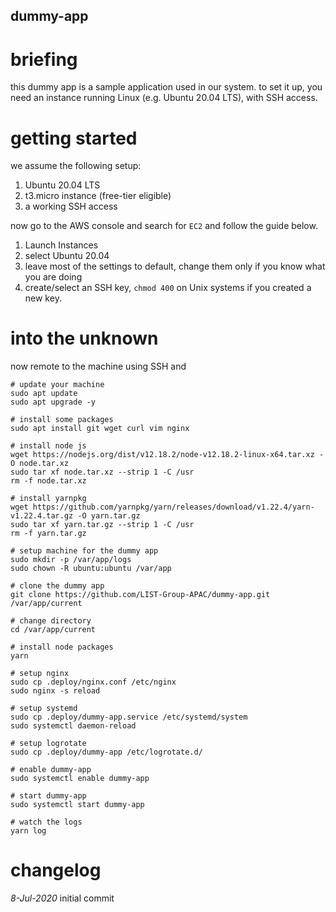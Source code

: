 dummy-app
---

# briefing

this dummy app is a sample application used in our system. to set it up, you need an instance running Linux (e.g. Ubuntu 20.04 LTS), with SSH access.

# getting started

we assume the following setup:

1. Ubuntu 20.04 LTS
2. t3.micro instance (free-tier eligible)
3. a working SSH access

now go to the AWS console and search for `EC2` and follow the guide below.

1. Launch Instances
2. select Ubuntu 20.04
3. leave most of the settings to default, change them only if you know what you are doing
4. create/select an SSH key, `chmod 400` on Unix systems if you created a new key.

# into the unknown

now remote to the machine using SSH and
```
# update your machine
sudo apt update
sudo apt upgrade -y

# install some packages
sudo apt install git wget curl vim nginx

# install node js
wget https://nodejs.org/dist/v12.18.2/node-v12.18.2-linux-x64.tar.xz -O node.tar.xz
sudo tar xf node.tar.xz --strip 1 -C /usr
rm -f node.tar.xz

# install yarnpkg
wget https://github.com/yarnpkg/yarn/releases/download/v1.22.4/yarn-v1.22.4.tar.gz -O yarn.tar.gz
sudo tar xf yarn.tar.gz --strip 1 -C /usr
rm -f yarn.tar.gz

# setup machine for the dummy app
sudo mkdir -p /var/app/logs
sudo chown -R ubuntu:ubuntu /var/app

# clone the dummy app
git clone https://github.com/LIST-Group-APAC/dummy-app.git /var/app/current

# change directory
cd /var/app/current

# install node packages
yarn

# setup nginx
sudo cp .deploy/nginx.conf /etc/nginx
sudo nginx -s reload

# setup systemd
sudo cp .deploy/dummy-app.service /etc/systemd/system
sudo systemctl daemon-reload

# setup logrotate
sudo cp .deploy/dummy-app /etc/logrotate.d/

# enable dummy-app
sudo systemctl enable dummy-app

# start dummy-app
sudo systemctl start dummy-app

# watch the logs
yarn log
```

# changelog

*8-Jul-2020* initial commit
